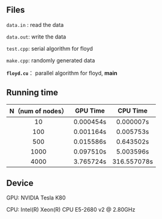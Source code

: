 ## Files

`data.in` :  read the data

`data.out`: write the data

`test.cpp`: serial algorithm for floyd

`make.cpp`: randomly generated data

**`floyd.cu`**： parallel algorithm for floyd, **main**

## Running time

N（num of nodes） | GPU Time |  CPU Time  
:-:|:-:|:-:
10 | 0.000454s | 0.000007s 
100 | 0.001164s | 0.005753s 
500 | 0.015586s | 0.643502s 
1000 | 0.097510s | 5.003596s 
4000 | 3.765724s | 316.557078s 

## Device

GPU: NVIDIA Tesla K80 

CPU: Intel(R) Xeon(R) CPU E5-2680 v2 @ 2.80GHz

